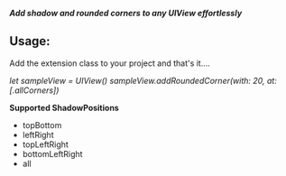 ***Add shadow and rounded corners to any UIView effortlessly***

## Usage: ##

Add the extension class to your project and that's it....

*let sampleView = UIView()*
*sampleView.addRoundedCorner(with: 20, at: [.allCorners])*

**Supported ShadowPositions**
- topBottom
- leftRight
- topLeftRight
- bottomLeftRight
- all
